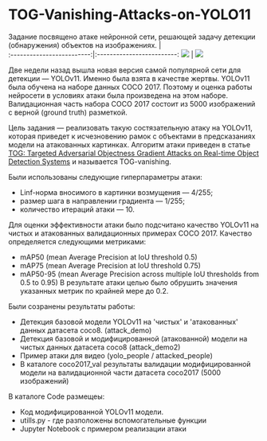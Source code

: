 # TOG-Vanishing-Attacks-on-YOLO11
Задание посвящено атаке нейронной сети, решающей задачу детекции (обнаружения) объектов на изображениях.
             |  
:-------------------------:|:-------------------------:
![](https://github.com/Cuperboy/TOG-Vanishing-Attacks-on-YOLO11/blob/main/outputs/yolo_people.gif)  |  ![](https://github.com/Cuperboy/TOG-Vanishing-Attacks-on-YOLO11/blob/main/outputs/attacked_people.gif)



Две недели назад вышла новая версия самой популярной сети для детекции — YOLOv11. Именно была взята в качестве жертвы.
YOLOv11 была обучена на наборе данных COCO 2017. Поэтому и оценка работы нейросети в условиях атаки была произведена на этом наборе. Валидационная часть набора COCO 2017 состоит из 5000 изображений с верной (ground truth) разметкой.

Цель задания — реализовать такую состязательную атаку на YOLOv11, которая приведет к исчезновению рамок с объектами в предсказаниях модели на атакованных картинках.
Алгоритм атаки приведен в статье [TOG: Targeted Adversarial Objectness Gradient Attacks on Real-time Object Detection Systems](https://arxiv.org/abs/2004.04320) и называется TOG-vanishing. 

Были использованы следующие гиперпараметры атаки:
- Linf-норма вносимого в картинки возмущения — 4/255;
- размер шага в направлении градиента — 1/255;
- количество итераций атаки — 10.

Для оценки эффективности атаки было подсчитано качество YOLOv11 на чистых и атакованных валидационных примерах COCO 2017. Качество определяется следующими метриками:
- mAP50 (mean Average Precision at IoU threshold 0.5)
- mAP75 (mean Average Precision at IoU threshold 0.75)
- mAP50-95 (mean Average Precision across multiple IoU thresholds from 0.5 to 0.95)
В результате атаки целью было обрушить значения указанных метрик по крайней мере до 0.2.

Были созранены результаты работы:
- Детекция базовой модели YOLOv11 на 'чистых' и 'атакованных' данных датасета coco8. (attack_demo)
- Детекция базовой и модифицированной (атакованной) модели на чистых данных датасета coco8 (attack_demo2)
- Пример атаки для видео (yolo_people / attacked_people)
- В каталоге coco2017_val результаты валидации модифицированной модели на валидационной части датасета coco2017 (5000 изображений)

В каталоге Code размещеы:
- Код модифицированной YOLOv11 модели.
- utills.py - где разположены вспомогательные функции
- Jupyter Notebook с примером реализации атаки
